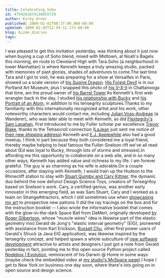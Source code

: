 ```yaml
---
title: Celebrating Soho
id: 4759261874116055729
author: Kirby Urner
published: 2009-02-02T08:37:00.000-08:00
updated: 2009-02-02T12:59:12.173-08:00
blog: bizmo_diaries
tags: 
---
```


[](https://blogger.googleusercontent.com/img/b/R29vZ2xl/AVvXsEjK0_-xB7Az24cKgy7_3WL1mQAAWLS1QKr6Kmz1vjcJP5nc1smgnu-yzJL1gLoyOP2xc_cSenlGYJWgpkysJAX1g4FDhnobFaj_9A7oxwxjyV2eoRwqJ49zR5BLTQJqE2O74HNA/s1600-h/snelson_invite.jpg)I was pleased to get this invitation yesterday, was thinking about it just now when buying a cup of Soho blend, mixed with Midtown, at Noah's Bagels this morning, en route to Cleveland High with Tara.Soho (a neighborhood in lower Manhattan) is where Kenneth keeps a truly amazing studio, packed with memories of past glories, shades of adventures to come.The last time Tara and I got to visit, he was preparing for a show at Versailles in Paris, showed us a scale version of [his Supine Dragon](http://worldgame.blogspot.com/2006/10/supine-dragon.html). [ His Forest Devil](http://mybizmo.blogspot.com/2009/01/day-at-museum.html) is in our Portland Art Museum, plus I snapped this photo of [his V-X-II](http://mybizmo.blogspot.com/2006/03/hunter-art-museum-chattanooga.html) in Chattanooga that time, am the proud owner of [his Barrel Tower](http://worldgame.blogspot.com/2006/05/barrel-tower.html).As Kenneth's first web wrangler back in the day, I studied [his relationship with Bucky](http://www.grunch.net/snelson/) and [his Portrait of an Atom](http://kennethsnelson.net/icons/atom.htm), in addition to his tensegrity sculptures.Thanks to my familiarity with this internationally recognized artist and his work, other noteworthy characters would contact me, including [Julian Voss-Andreae](http://www.julianvossandreae.com/) (a Wanderer), who was later able to meet with Kenneth, as did [Flextegrity's Sam Lanahan](http://www.flickr.com/photos/17157315@N00/sets/72157607350755934/), first introduced to me by Fuller scholar par excellence [Trevor Blake](http://www.synchronofile.com/), thanks to the Tetrascroll connection ([LaJean](http://worldgame.blogspot.com/search?q=LaJean) just sent me notice of [their new shipping address](http://www.flextegrity.com/)).Kenneth and [E.J. Applewhite](http://mybizmo.blogspot.com/2007/03/synergetics-dictionary.html) also had a good meetup, I think in part because they both considered me a loyal friend, thereby maybe helping to heal famous the Fuller-Snelson rift we've all read about (Ed was loyal to Bucky, through lots of storms and stresses).In affording me this opportunity to collaborate on a web site, and in so many other ways, Kenneth has added value and richness to my life.  I am forever grateful.  The guy is as charming as his wife is adorable.On a couple occasions, after staying with Kenneth, I would train up the Hudson to the Rhinecliff station to stay with  [Stuart Quimby and Cary Kittner](http://mybizmo.blogspot.com/2008/12/checking-global-data.html), the dymanic duo behind the now defunct Design Science Toys, creators of Tensegritoy based on Snelson's work. Cary, a certified genius, was another early innovator in this emerging field, as was Sam.Stuart, Cary and I worked as a team on StrangeAttractors, which I still sometimes use when [showcasing my art](http://worldgame.blogspot.com/2008/11/posting-from-my-xo.html) to prospective new patrons (I did the ray tracings on the box and for the instruction booklet -- I also wrote the informative booklet that comes with the glow-in-the-dark Space Ball from DaMert, originally developed [by Roger Gilbertson](http://www.musclewires.com/press/newcat.html), whose "muscle wires" idea is likewise part of the elastic geometry mix).Gerald de Jong's "elastic interval geometry" (EIG), pioneered with assistance from Karl Erickson, [Russell Chu](http://controlroom.blogspot.com/2008/10/esozone-2008.html), other first power users of Gerald's Struck (a Java EIG application), was likewise inspired by the tensegrity concept, and helped spawn a whole subculture of [new software development](http://springie.com/) attractive to artists and designers.I just got a note from Gerald yesterday in fact, pointing me to this open source Python project called [Nodebox | Evolution](http://nodebox.net/code/index.php/Evolution), reminiscent of his Darwin @ Home in some ways (maybe check the embedded video at [my studio's MySpace page](http://myspace.com/4dstudios)).I hope I get to New York on business one day soon, where there's lots going on in open source and design science.